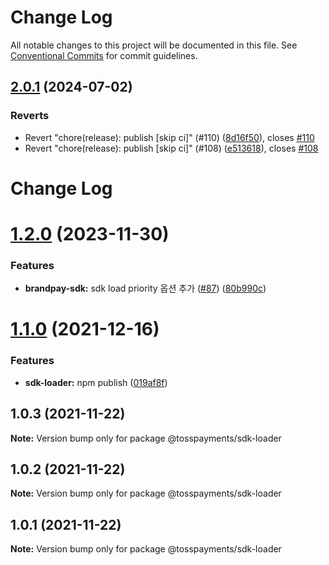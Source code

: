 # Change Log

All notable changes to this project will be documented in this file.
See [Conventional Commits](https://conventionalcommits.org) for commit guidelines.

## [2.0.1](https://github.com/tosspayments/browser-sdk/compare/@tosspayments/sdk-loader@2.0.0...@tosspayments/sdk-loader@2.0.1) (2024-07-02)


### Reverts

* Revert "chore(release): publish [skip ci]" (#110) ([8d16f50](https://github.com/tosspayments/browser-sdk/commit/8d16f50254ed7d4b23bd8af73d33b487b7607983)), closes [#110](https://github.com/tosspayments/browser-sdk/issues/110)
* Revert "chore(release): publish [skip ci]" (#108) ([e513618](https://github.com/tosspayments/browser-sdk/commit/e513618478149495a586518318565201461fc74e)), closes [#108](https://github.com/tosspayments/browser-sdk/issues/108)





# Change Log

# [1.2.0](https://github.com/tosspayments/browser-sdk/compare/@tosspayments/sdk-loader@1.1.0...@tosspayments/sdk-loader@1.2.0) (2023-11-30)


### Features

* **brandpay-sdk:** sdk load priority 옵션 추가 ([#87](https://github.com/tosspayments/browser-sdk/issues/87)) ([80b990c](https://github.com/tosspayments/browser-sdk/commit/80b990c92d67ece45ef5f4611eab55715d4d92a6))





# [1.1.0](https://github.com/tosspayments/browser-sdk/compare/@tosspayments/sdk-loader@1.0.3...@tosspayments/sdk-loader@1.1.0) (2021-12-16)


### Features

* **sdk-loader:** npm publish ([019af8f](https://github.com/tosspayments/browser-sdk/commit/019af8f8e3c36c2dd7ae03ad25088645bcd5d9ee))





## 1.0.3 (2021-11-22)

**Note:** Version bump only for package @tosspayments/sdk-loader





## 1.0.2 (2021-11-22)

**Note:** Version bump only for package @tosspayments/sdk-loader





## 1.0.1 (2021-11-22)

**Note:** Version bump only for package @tosspayments/sdk-loader
